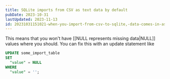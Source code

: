 ```yaml
---
title: SQLite imports from CSV as text data by default
pubDate: 2023-10-31
lastUpdated: 2023-11-13
id: 20231031151021-when-you-import-from-csv-to-sqlite,-data-comes-in-as-text-by-default
---
```


This means that you won't have [[NULL represents missing data|NULL]] values where you should. You can fix this with an update statement like

```sql
UPDATE some_import_table
SET
  "value" = NULL
WHERE
  "value" = '';
```
